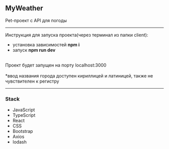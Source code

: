 ## MyWeather
Pet-проект с API для погоды

---
Инструкция для запуска проекта(через терминал из папки client): 

- установка зависимостей **npm i**
- запуск **npm run dev**
<br/>
Проект будет запущен на порту localhost:3000
<br/>
<br/>
*ввод названия города доступен кириллицей и латиницей, также не чувствителен к регистру

<br/>

---
### Stack

- JavaScript
- TypeScript
- React
- CSS
- Bootstrap
- Axios
- lodash
